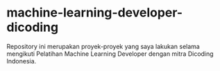 # machine-learning-developer-dicoding
Repository ini merupakan proyek-proyek yang saya lakukan selama mengikuti Pelatihan Machine Learning Developer dengan mitra Dicoding Indonesia.
